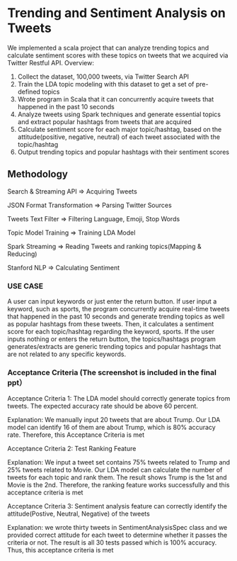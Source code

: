 ﻿# Trending and Sentiment Analysis on Tweets

We implemented a scala project that can analyze trending topics and calculate sentiment scores with these topics on tweets that we acquired via Twitter Restful API.
Overview:
1. Collect the dataset, 100,000 tweets, via Twitter Search API
2. Train the LDA topic modeling with this dataset to get a set of pre-defined topics
3. Wrote program in Scala that it can concurrently acquire tweets that happened in the past 10 seconds
4. Analyze tweets using Spark techniques and generate essential topics and extract popular hashtags from tweets that are acquired
5. Calculate sentiment score for each major topic/hashtag, based on the attitude(positive, negative, neutral) of each tweet associated with the topic/hashtag
6. Output trending topics and popular hashtags with their sentiment scores



## Methodology
Search & Streaming API                   =>          Acquiring Tweets

JSON Format Transformation               =>          Parsing Twitter Sources

Tweets Text Filter                       =>          Filtering Language, Emoji, Stop Words

Topic Model Training                     =>          Training LDA Model    

Spark Streaming                          =>          Reading Tweets and ranking topics(Mapping & Reducing)

Stanford NLP                             =>          Calculating Sentiment


### USE CASE

A user can input keywords or just enter the return button. 
If user input a keyword, such as sports, the program concurrently acquire real-time tweets that happened in the past 10 seconds and generate trending topics as well as popular hashtags
from these tweets. Then, it calculates a sentiment score for each topic/hashtag regarding the keyword, sports.
If the user inputs nothing or enters the return button, the topics/hashtags program generates/extracts are generic trending topics and popular hashtags that are not related to any specific keywords.

### Acceptance Criteria (The screenshot is included in the final ppt）

Acceptance Criteria 1: The LDA model should correctly generate topics from tweets. The expected accuracy rate should be above 60 percent.

Explanation: We manually input 20 tweets that are about Trump. Our LDA model can identify 16 of them are about Trump, which is 80% accuracy rate. Therefore, this Acceptance Criteria is met  

Acceptance Criteria 2: Test Ranking Feature

Explanation: We input a tweet set contains 75% tweets related to Trump and 25% tweets related to Movie. Our LDA model can calculate the number of tweets for each topic and rank them. The result shows Trump is the 1st and Movie is the 2nd. Therefore, the ranking feature works successfully and this acceptance criteria is met  

Acceptance Criteria 3: Sentiment analysis feature can correctly identify the attitude(Postive, Neutral, Negative) of the tweets

Explanation: we wrote thirty tweets in SentimentAnalysisSpec class and we provided correct attitude for each tweet to determine whether it passes the criteria or not.
The result is all 30 tests passed which is 100% accuracy. Thus, this acceptance criteria is met



